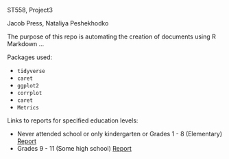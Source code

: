 ST558, Project3

Jacob Press, Nataliya Peshekhodko


The purpose of this repo is automating the creation of documents using R Markdown ...


Packages used:

  - `tidyverse` 
  - `caret`
  - `ggplot2`
  - `corrplot`
  - `caret`
  - `Metrics`


Links to reports for specified education levels:

  - Never attended school or only kindergarten or Grades 1 - 8 (Elementary) [Report](https://github.com/npeshekncsu/st558-project-3/blob/master/Education_level_12_report.md)
  - Grades 9 - 11 (Some high school) [Report](https://github.com/npeshekncsu/st558-project-3/blob/master/Education_level_3_report.md)
